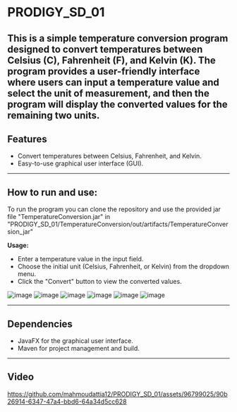 # PRODIGY_SD_01

This is a simple temperature conversion program designed to convert temperatures between Celsius (C), Fahrenheit (F), and Kelvin (K). The program provides a user-friendly interface where users can input a temperature value and select the unit of measurement, and then the program will display the converted values for the remaining two units.
---
## Features

- Convert temperatures between Celsius, Fahrenheit, and Kelvin.
- Easy-to-use graphical user interface (GUI).
---
## How to run and use:

To run the program you can clone the repository and use the provided jar file "TemperatureConversion.jar" in "PRODIGY_SD_01/TemperatureConversion/out/artifacts/TemperatureConversion_jar"

**Usage:**
   - Enter a temperature value in the input field.
   - Choose the initial unit (Celsius, Fahrenheit, or Kelvin) from the dropdown menu.
   - Click the "Convert" button to view the converted values.
     
![image](https://github.com/mahmoudattia12/PRODIGY_SD_01/assets/96799025/9940378d-2b8c-4890-a4ff-0f2aec341edf)
![image](https://github.com/mahmoudattia12/PRODIGY_SD_01/assets/96799025/a82eabb6-6620-44fd-9bd9-92d710084db1)
![image](https://github.com/mahmoudattia12/PRODIGY_SD_01/assets/96799025/74c3acc4-45a2-4e70-9730-eb5684875dfa)
![image](https://github.com/mahmoudattia12/PRODIGY_SD_01/assets/96799025/af4dd4ba-6709-462c-9f86-cd826f859f8f)
![image](https://github.com/mahmoudattia12/PRODIGY_SD_01/assets/96799025/93cafc73-853e-41b2-abab-07633ba9fb09)
![image](https://github.com/mahmoudattia12/PRODIGY_SD_01/assets/96799025/63e44158-a3de-4ecf-b17a-b1c89e6819bd)

---
## Dependencies

- JavaFX for the graphical user interface.
- Maven for project management and build.
---
## Video

https://github.com/mahmoudattia12/PRODIGY_SD_01/assets/96799025/90b26914-6347-47a4-bbd6-64a34d5cc628


